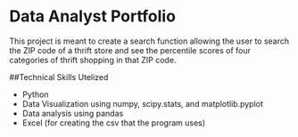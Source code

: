# Data Analyst Portfolio
This project is meant to create a search function allowing the user to search the ZIP code of a thrift store and see the percentile scores of four categories of thrift shopping in that ZIP code.

##Technical Skills Utelized
* Python
* Data Visualization using numpy, scipy.stats, and matplotlib.pyplot
* Data analysis using pandas
* Excel (for creating the csv that the program uses)
